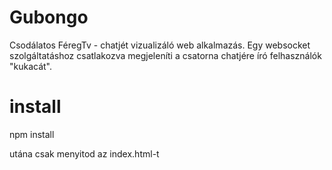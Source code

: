# Gubongo
Csodálatos FéregTv - chatjét vizualizáló web alkalmazás. Egy websocket szolgáltatáshoz csatlakozva megjeleníti a csatorna chatjére író felhasználók "kukacát".

# install
npm install

utána csak menyitod az index.html-t
